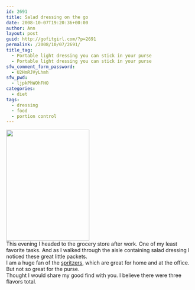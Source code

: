 ```yaml
---
id: 2691
title: Salad dressing on the go
date: 2008-10-07T19:20:36+00:00
author: Ann
layout: post
guid: http://gofitgirl.com/?p=2691
permalink: /2008/10/07/2691/
title_tag:
  - Portable light dressing you can stick in your purse
  - Portable light dressing you can stick in your purse
sfw_comment_form_password:
  - U2HmRJVyLhmh
sfw_pwd:
  - ljpkPhWOhFHO
categories:
  - diet
tags:
  - dressing
  - food
  - portion control
---
```

[<img src="http://gofitgirl.com/blog/wp-content/uploads/2008/10/img_2571-225x300.jpg" alt="" title="img_2571" width="225" height="300" class="aligncenter size-small wp-image-2690" />](http://gofitgirl.com/blog/wp-content/uploads/2008/10/img_2571.jpg)  
This evening I headed to the grocery store after work. One of my least favorite tasks. And as I walked through the aisle containing salad dressing I noticed these great little packets.  
I am a huge fan of the [spritzers](http://www.wish-bone.com/Dressings/1807/Balsamic-Breeze-Vinaigrette.aspx), which are great for home and at the office. But not so great for the purse.  
Thought I would share my good find with you. I believe there were three flavors total.